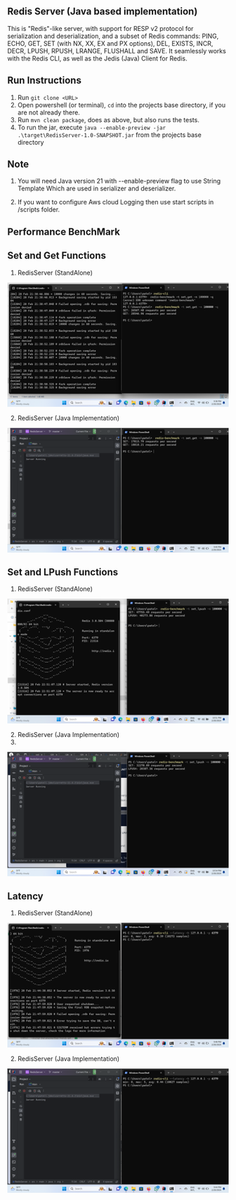 ## Redis Server (Java based implementation)


This is "Redis"-like server, with support for RESP v2 protocol for serialization and deserialization, and a subset of Redis commands: PING, ECHO, GET, SET (with NX, XX, EX and PX options), DEL, EXISTS, INCR, DECR, LPUSH, RPUSH, LRANGE, FLUSHALL and SAVE. It seamlessly works with the Redis CLI, as well as the Jedis (Java) Client for Redis.

## Run Instructions
1. Run `git clone <URL>` 
2. Open powershell (or terminal), `cd` into the projects base directory, if you are not already there.
3. Run `mvn clean package`, does as above, but also runs the tests.
4. To run the jar, execute `java --enable-preview -jar .\target\RedisServer-1.0-SNAPSHOT.jar` from the projects base directory

## Note
1. You will need Java version 21 with --enable-preview flag to use String Template
Which are used in serializer and deserializer.

2. If you want to configure Aws cloud Logging then use start scripts in /scripts folder.

## Performance BenchMark

## Set and Get Functions
1. RedisServer (StandAlone)
   
![Alt text](<benchmarks/Screenshot (7).png>)

2. RedisServer (Java Implementation)
   
![Alt text](<benchmarks/Screenshot (8).png>)

## Set and LPush Functions
1. RedisServer (StandAlone)
   
![Alt text](<benchmarks/Screenshot (11).png>)

2. RedisServer (Java Implementation)
3. 
![Alt text](<benchmarks/Screenshot (12).png>)

## Latency 
1. RedisServer (StandAlone)
   
![Alt text](<benchmarks/Screenshot (10).png>)

2. RedisServer (Java Implementation)
   
![Alt text](<benchmarks/Screenshot (9).png>)







